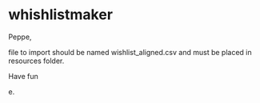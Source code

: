 # whishlistmaker

Peppe,

file to import should be named wishlist_aligned.csv
and must be placed in resources folder.

Have fun

e.